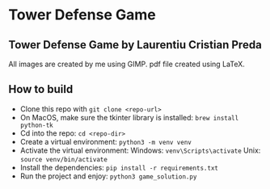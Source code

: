 # Tower Defense Game

## Tower Defense Game by Laurentiu Cristian Preda

All images are created by me using GIMP. pdf file created using LaTeX.

## How to build

- Clone this repo with `git clone <repo-url>`
- On MacOS, make sure the tkinter library is installed: `brew install python-tk`
- Cd into the repo: `cd <repo-dir>`
- Create a virtual environment: `python3 -m venv venv`
- Activate the virtual environment:
    Windows: `venv\Scripts\activate`
    Unix: `source venv/bin/activate`
- Install the dependencies: `pip install -r requirements.txt`
- Run the project and enjoy: `python3 game_solution.py`
